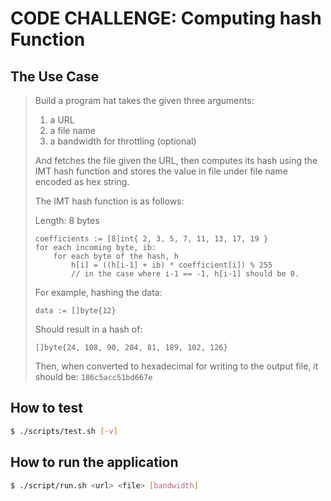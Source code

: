 # CODE CHALLENGE: Computing hash Function

## The Use Case

> Build a program hat takes the given three arguments:
> 
> 1. a URL
> 2. a file name
> 3. a bandwidth for throttling (optional)
>
> And fetches the file given the URL,
> then computes its hash using the IMT hash function
> and stores the value in file under file name
> encoded as hex string.
>
> The IMT hash function is as follows:
>
> Length: 8 bytes
>
> ```
> coefficients := [8]int{ 2, 3, 5, 7, 11, 13, 17, 19 }
> for each incoming byte, ib:
>     for each byte of the hash, h
>         h[i] = ((h[i-1] + ib) * coefficient[i]) % 255
>         // in the case where i-1 == -1, h[i-1] should be 0.
> ```
> 
> For example, hashing the data:
>
> `data := []byte{12}`
>
> Should result in a hash of:
>
> `[]byte{24, 108, 90, 204, 81, 189, 102, 126}`
>
> Then, when converted to hexadecimal for writing to the output file, it should be:
> `186c5acc51bd667e`

## How to test

```sh
$ ./scripts/test.sh [-v]
```

## How to run the application

```sh
$ ./script/run.sh <url> <file> [bandwidth]
```

